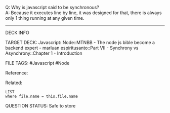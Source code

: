 Q: Why is javascript said to be synchronous?  
A: Because it executes line by line, it was designed for that, there is always only 1 thing running at any given time.
<!--ID: 1693660762057-->

---

DECK INFO

TARGET DECK: Javascript::Node::MTNBB - The node js bible become a backend expert - marluan espiritusanto::Part VII - Synchrony vs Asynchrony::Chapter 1 - Introduction

FILE TAGS: #Javascript #Node

Reference:

Related:

```dataview
LIST
where file.name = this.file.name
```

QUESTION STATUS: Safe to store
